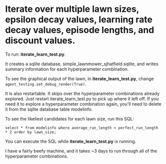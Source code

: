 # Iterate over multiple lawn sizes, epsilon decay values, learning rate decay values, episode lengths, and discount values.

To run: **iterate_learn_test.py**.

It creates a sqlite database, simple_lawnmower_sjhatfield.sqlite, and writes summary information for each hyperparameter combination.

To see the graphical output of the lawn, in **iterate_learn_test.py**, change `agent_testing.set_debug_render(True)`.

It is also restartable.  It skips over the hyperparameter combinations already explored.  Just restart iterate_learn_test.py to pick up where it left off.  If you need it to explore a hyperparameter combination again, you'll need to delete it from the sqlite database table modelinfo.

To see the likeliest candidates for each lawn size, run this SQL:

`select * from modelinfo where average_run_length < perfect_run_length * 2 order by lawn_size;`

You can execute the SQL while **iterate_learn_test.py** is running.

I have a fairly beefy machine, and it takes ~3 days to run through all of the hyperparameter combinations.
